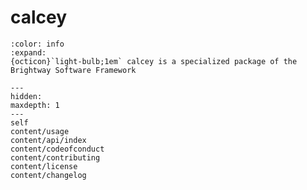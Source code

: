 # calcey

```{button-link} https://docs.brightway.dev
:color: info
:expand:
{octicon}`light-bulb;1em` calcey is a specialized package of the Brightway Software Framework
```

```{toctree}
---
hidden:
maxdepth: 1
---
self
content/usage
content/api/index
content/codeofconduct
content/contributing
content/license
content/changelog
```
